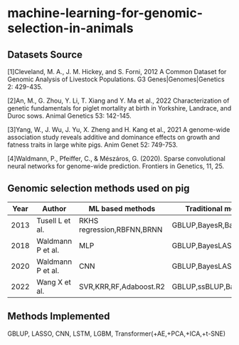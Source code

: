 # machine-learning-for-genomic-selection-in-animals

## Datasets Source
[1]Cleveland, M. A., J. M. Hickey, and S. Forni, 2012 A Common Dataset for Genomic Analysis of Livestock Populations. G3 Genes|Genomes|Genetics 2: 429-435.

[2]An, M., G. Zhou, Y. Li, T. Xiang and Y. Ma et al., 2022 Characterization of genetic fundamentals for piglet mortality at birth in Yorkshire, Landrace, and Duroc sows. Animal Genetics 53: 142-145.

[3]Yang, W., J. Wu, J. Yu, X. Zheng and H. Kang et al., 2021 A genome-wide association study reveals additive and dominance effects on growth and  fatness traits in large white pigs. Anim Genet 52: 749-753.

[4]Waldmann, P., Pfeiffer, C., & Mészáros, G. (2020). Sparse convolutional neural networks for genome-wide prediction. Frontiers in Genetics, 11, 25.

## Genomic selection methods used on pig
|Year|Author|ML based methods|Traditional methods|
|----|------------------|-----------------------|-----------------------|
|2013|Tusell L et al.|RKHS regression,RBFNN,BRNN|GBLUP,BayesR,BayesLASSO|
|2018|Waldmann P et al.|MLP|GBLUP,BayesLASSO|
|2020|Waldmann P et al.|CNN|GBLUP,BayesLASSO|
|2022|Wang X et al.|SVR,KRR,RF,Adaboost.R2|GBLUP,ssBLUP,BayesHE|

## Methods Implemented
GBLUP, LASSO, CNN, LSTM, LGBM, Transformer(+AE,+PCA,+ICA,+t-SNE)




